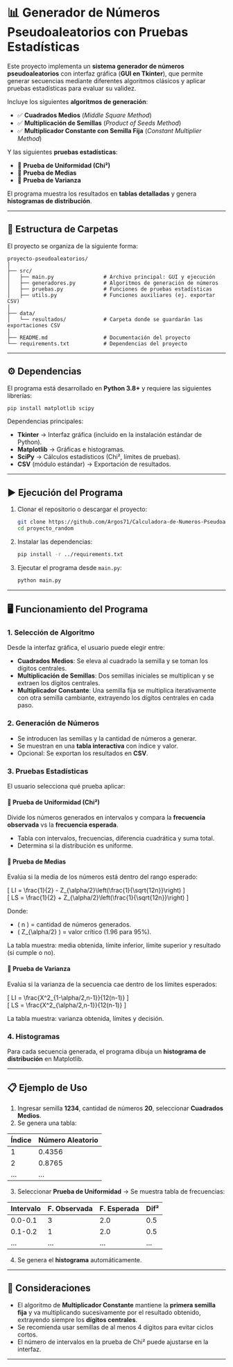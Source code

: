 # 📊 Generador de Números Pseudoaleatorios con Pruebas Estadísticas

Este proyecto implementa un **sistema generador de números pseudoaleatorios** con interfaz gráfica (**GUI en Tkinter**), que permite generar secuencias mediante diferentes algoritmos clásicos y aplicar pruebas estadísticas para evaluar su validez.  

Incluye los siguientes **algoritmos de generación**:

- ✅ **Cuadrados Medios** (*Middle Square Method*)  
- ✅ **Multiplicación de Semillas** (*Product of Seeds Method*)  
- ✅ **Multiplicador Constante con Semilla Fija** (*Constant Multiplier Method*)  

Y las siguientes **pruebas estadísticas**:  

- 📌 **Prueba de Uniformidad (Chi²)**  
- 📌 **Prueba de Medias**  
- 📌 **Prueba de Varianza**  

El programa muestra los resultados en **tablas detalladas** y genera **histogramas de distribución**.  

---

## 📂 Estructura de Carpetas

El proyecto se organiza de la siguiente forma:  

```
proyecto-pseudoaleatorios/
│
├── src/
│   ├── main.py                # Archivo principal: GUI y ejecución
│   ├── generadores.py         # Algoritmos de generación de números
│   ├── pruebas.py             # Funciones de pruebas estadísticas
│   ├── utils.py               # Funciones auxiliares (ej. exportar CSV)
│
├── data/
│   └── resultados/            # Carpeta donde se guardarán las exportaciones CSV
│
├── README.md                  # Documentación del proyecto
└── requirements.txt           # Dependencias del proyecto
```

---

## ⚙️ Dependencias

El programa está desarrollado en **Python 3.8+** y requiere las siguientes librerías:  

```bash
pip install matplotlib scipy
```

Dependencias principales:

- **Tkinter** → Interfaz gráfica (incluido en la instalación estándar de Python).  
- **Matplotlib** → Gráficas e histogramas.  
- **SciPy** → Cálculos estadísticos (Chi², límites de pruebas).  
- **CSV** (módulo estándar) → Exportación de resultados.  

---

## ▶️ Ejecución del Programa

1. Clonar el repositorio o descargar el proyecto:  

   ```bash
   git clone https://github.com/Argos71/Calculadora-de-Numeros-Pseudoaleatorios-y-Pruebas.git
   cd proyecto_random
   ```

2. Instalar las dependencias:  

   ```bash
   pip install -r ../requirements.txt
   ```

3. Ejecutar el programa desde `main.py`:  

   ```bash
   python main.py
   ```

---

## 🖥️ Funcionamiento del Programa

### 1. Selección de Algoritmo
Desde la interfaz gráfica, el usuario puede elegir entre:  
- **Cuadrados Medios**: Se eleva al cuadrado la semilla y se toman los dígitos centrales.  
- **Multiplicación de Semillas**: Dos semillas iniciales se multiplican y se extraen los dígitos centrales.  
- **Multiplicador Constante**: Una semilla fija se multiplica iterativamente con otra semilla cambiante, extrayendo los dígitos centrales en cada paso.  

### 2. Generación de Números
- Se introducen las semillas y la cantidad de números a generar.  
- Se muestran en una **tabla interactiva** con índice y valor.  
- Opcional: Se exportan los resultados en **CSV**.  

### 3. Pruebas Estadísticas
El usuario selecciona qué prueba aplicar:  

#### 🔹 **Prueba de Uniformidad (Chi²)**
Divide los números generados en intervalos y compara la **frecuencia observada** vs la **frecuencia esperada**.  
- Tabla con intervalos, frecuencias, diferencia cuadrática y suma total.  
- Determina si la distribución es uniforme.  

#### 🔹 **Prueba de Medias**
Evalúa si la media de los números está dentro del rango esperado:  

\[
LI = \frac{1}{2} - Z_{\alpha/2}\left(\frac{1}{\sqrt{12n}}\right)
\]  
\[
LS = \frac{1}{2} + Z_{\alpha/2}\left(\frac{1}{\sqrt{12n}}\right)
\]  

Donde:  
- \( n \) = cantidad de números generados.  
- \( Z_{\alpha/2} \) = valor crítico (1.96 para 95%).  

La tabla muestra: media obtenida, límite inferior, límite superior y resultado (si cumple o no).  

#### 🔹 **Prueba de Varianza**
Evalúa si la varianza de la secuencia cae dentro de los límites esperados:  

\[
LI = \frac{X^2_{1-\alpha/2,n-1}}{12(n-1)}
\]  
\[
LS = \frac{X^2_{\alpha/2,n-1}}{12(n-1)}
\]  

La tabla muestra: varianza obtenida, límites y decisión.  

### 4. Histogramas
Para cada secuencia generada, el programa dibuja un **histograma de distribución** en Matplotlib.  

---

## 📋 Ejemplo de Uso

1. Ingresar semilla **1234**, cantidad de números **20**, seleccionar **Cuadrados Medios**.  
2. Se genera una tabla:  

| Índice | Número Aleatorio |
|--------|------------------|
| 1      | 0.4356           |
| 2      | 0.8765           |
| …      | …                |

3. Seleccionar **Prueba de Uniformidad** → Se muestra tabla de frecuencias:  

| Intervalo | F. Observada | F. Esperada | Dif² |
|-----------|--------------|-------------|------|
| 0.0-0.1   | 3            | 2.0         | 0.5  |
| 0.1-0.2   | 1            | 2.0         | 0.5  |
| …         | …            | …           | …    |

4. Se genera el **histograma** automáticamente.  

---

## 📌 Consideraciones

- El algoritmo de **Multiplicador Constante** mantiene la **primera semilla fija** y va multiplicando sucesivamente por el resultado obtenido, extrayendo siempre los **dígitos centrales**.  
- Se recomienda usar semillas de al menos 4 dígitos para evitar ciclos cortos.  
- El número de intervalos en la prueba de Chi² puede ajustarse en la interfaz.  

---


